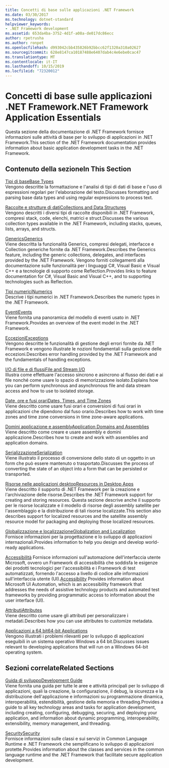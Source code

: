 ```yaml
---
title: Concetti di base sulle applicazioni .NET Framework
ms.date: 03/30/2017
ms.technology: dotnet-standard
helpviewer_keywords:
- .NET Framework development
ms.assetid: 653da4ba-3752-4d1f-a08a-de017dc86ecc
author: rpetrusha
ms.author: ronpet
ms.openlocfilehash: d993042cbb435826b92bbcc62f1320a310a02627
ms.sourcegitcommit: 628e8147ca10187488e6407dab4c4e6ebe0cac47
ms.translationtype: MT
ms.contentlocale: it-IT
ms.lasthandoff: 10/15/2019
ms.locfileid: "72320012"
---
```

# <a name="net-framework-application-essentials"></a><span data-ttu-id="31960-102">Concetti di base sulle applicazioni .NET Framework</span><span class="sxs-lookup"><span data-stu-id="31960-102">.NET Framework Application Essentials</span></span>
<span data-ttu-id="31960-103">Questa sezione della documentazione di .NET Framework fornisce informazioni sulle attività di base per lo sviluppo di applicazioni in .NET Framework.</span><span class="sxs-lookup"><span data-stu-id="31960-103">This section of the .NET Framework documentation provides information about basic application development tasks in the .NET Framework.</span></span>  
  
## <a name="in-this-section"></a><span data-ttu-id="31960-104">Contenuto della sezione</span><span class="sxs-lookup"><span data-stu-id="31960-104">In This Section</span></span>  
 [<span data-ttu-id="31960-105">Tipi di base</span><span class="sxs-lookup"><span data-stu-id="31960-105">Base Types</span></span>](../../docs/standard/base-types/index.md)  
 <span data-ttu-id="31960-106">Vengono descritte la formattazione e l'analisi di tipi di dati di base e l'uso di espressioni regolari per l'elaborazione del testo.</span><span class="sxs-lookup"><span data-stu-id="31960-106">Discusses formatting and parsing base data types and using regular expressions to process text.</span></span>  
  
 [<span data-ttu-id="31960-107">Raccolte e strutture di dati</span><span class="sxs-lookup"><span data-stu-id="31960-107">Collections and Data Structures</span></span>](../../docs/standard/collections/index.md)  
 <span data-ttu-id="31960-108">Vengono descritti i diversi tipi di raccolte disponibili in .NET Framework, compresi stack, code, elenchi, matrici e struct.</span><span class="sxs-lookup"><span data-stu-id="31960-108">Discusses the various collection types available in the .NET Framework, including stacks, queues, lists, arrays, and structs.</span></span>  
  
 [<span data-ttu-id="31960-109">Generics</span><span class="sxs-lookup"><span data-stu-id="31960-109">Generics</span></span>](../../docs/standard/generics/index.md)  
 <span data-ttu-id="31960-110">Viene descritta la funzionalità Generics, compresi delegati, interfacce e Collection generiche fornite da .NET Framework.</span><span class="sxs-lookup"><span data-stu-id="31960-110">Describes the Generics feature, including the generic collections, delegates, and interfaces provided by the .NET Framework.</span></span> <span data-ttu-id="31960-111">Vengono forniti collegamenti alla documentazione sulle funzionalità per i linguaggi C#, Visual Basic e Visual C++ e a tecnologie di supporto come Reflection.</span><span class="sxs-lookup"><span data-stu-id="31960-111">Provides links to feature documentation for C#, Visual Basic and Visual C++, and to supporting technologies such as Reflection.</span></span>  
  
 [<span data-ttu-id="31960-112">Tipi numerici</span><span class="sxs-lookup"><span data-stu-id="31960-112">Numerics</span></span>](../../docs/standard/numerics.md)  
 <span data-ttu-id="31960-113">Descrive i tipi numerici in .NET Framework.</span><span class="sxs-lookup"><span data-stu-id="31960-113">Describes the numeric types in the .NET Framework.</span></span>  
  
 [<span data-ttu-id="31960-114">Eventi</span><span class="sxs-lookup"><span data-stu-id="31960-114">Events</span></span>](../../docs/standard/events/index.md)  
 <span data-ttu-id="31960-115">Viene fornita una panoramica del modello di eventi usato in .NET Framework.</span><span class="sxs-lookup"><span data-stu-id="31960-115">Provides an overview of the event model in the .NET Framework.</span></span>  
  
 [<span data-ttu-id="31960-116">Eccezioni</span><span class="sxs-lookup"><span data-stu-id="31960-116">Exceptions</span></span>](../../docs/standard/exceptions/index.md)  
 <span data-ttu-id="31960-117">Vengono descritte le funzionalità di gestione degli errori fornite da .NET Framework e vengono illustrate le nozioni fondamentali sulla gestione delle eccezioni.</span><span class="sxs-lookup"><span data-stu-id="31960-117">Describes error handling provided by the .NET Framework and the fundamentals of handling exceptions.</span></span>  
  
 [<span data-ttu-id="31960-118">I/O di file e di flussi</span><span class="sxs-lookup"><span data-stu-id="31960-118">File and Stream I/O</span></span>](../../docs/standard/io/index.md)  
 <span data-ttu-id="31960-119">Illustra come effettuare l'accesso sincrono e asincrono al flusso dei dati e ai file nonché come usare lo spazio di memorizzazione isolato.</span><span class="sxs-lookup"><span data-stu-id="31960-119">Explains how you can perform synchronous and asynchronous file and data stream access and how to use to isolated storage.</span></span>  
  
 [<span data-ttu-id="31960-120">Date, ore e fusi orari</span><span class="sxs-lookup"><span data-stu-id="31960-120">Dates, Times, and Time Zones</span></span>](../../docs/standard/datetime/index.md)  
 <span data-ttu-id="31960-121">Viene descritto come usare fusi orari e conversioni di fusi orari in applicazioni che dipendono dal fuso orario.</span><span class="sxs-lookup"><span data-stu-id="31960-121">Describes how to work with time zones and time zone conversions in time zone-aware applications.</span></span>  
  
 [<span data-ttu-id="31960-122">Domini applicazione e assembly</span><span class="sxs-lookup"><span data-stu-id="31960-122">Application Domains and Assemblies</span></span>](../../docs/framework/app-domains/index.md)  
 <span data-ttu-id="31960-123">Viene descritto come creare e usare assembly e domini applicazione.</span><span class="sxs-lookup"><span data-stu-id="31960-123">Describes how to create and work with assemblies and application domains.</span></span>  
  
 [<span data-ttu-id="31960-124">Serializzazione</span><span class="sxs-lookup"><span data-stu-id="31960-124">Serialization</span></span>](../../docs/standard/serialization/index.md)  
 <span data-ttu-id="31960-125">Viene illustrato il processo di conversione dello stato di un oggetto in un form che può essere mantenuto o trasportato.</span><span class="sxs-lookup"><span data-stu-id="31960-125">Discusses the process of converting the state of an object into a form that can be persisted or transported.</span></span>  
  
 [<span data-ttu-id="31960-126">Risorse nelle applicazioni desktop</span><span class="sxs-lookup"><span data-stu-id="31960-126">Resources in Desktop Apps</span></span>](../../docs/framework/resources/index.md)  
 <span data-ttu-id="31960-127">Viene descritto il supporto di .NET Framework per la creazione e l'archiviazione delle risorse.</span><span class="sxs-lookup"><span data-stu-id="31960-127">Describes the .NET Framework support for creating and storing resources.</span></span> <span data-ttu-id="31960-128">Questa sezione descrive anche il supporto per le risorse localizzate e il modello di risorse degli assembly satellite per l'assemblaggio e la distribuzione di tali risorse localizzate.</span><span class="sxs-lookup"><span data-stu-id="31960-128">This section also describes support for localized resources and the satellite assembly resource model for packaging and deploying those localized resources.</span></span>  
  
 [<span data-ttu-id="31960-129">Globalizzazione e localizzazione</span><span class="sxs-lookup"><span data-stu-id="31960-129">Globalization and Localization</span></span>](../../docs/standard/globalization-localization/index.md)  
 <span data-ttu-id="31960-130">Fornisce informazioni per la progettazione e lo sviluppo di applicazioni internazionali.</span><span class="sxs-lookup"><span data-stu-id="31960-130">Provides information to help you design and develop world-ready applications.</span></span>  
  
 <span data-ttu-id="31960-131">[Accessibilità](../../docs/framework/ui-automation/index.md) Fornisce informazioni sull'automazione dell'interfaccia utente Microsoft, ovvero un Framework di accessibilità che soddisfa le esigenze dei prodotti tecnologici per l'accessibilità e i Framework di test automatizzati, fornendo l'accesso a livello di codice alle informazioni sull'interfaccia utente (UI).</span><span class="sxs-lookup"><span data-stu-id="31960-131">[Accessibility](../../docs/framework/ui-automation/index.md) Provides information about Microsoft UI Automation, which is an accessibility framework that addresses the needs of assistive technology products and automated test frameworks by providing programmatic access to information about the user interface (UI).</span></span>  
  
 [<span data-ttu-id="31960-132">Attributi</span><span class="sxs-lookup"><span data-stu-id="31960-132">Attributes</span></span>](../../docs/standard/attributes/index.md)  
 <span data-ttu-id="31960-133">Viene descritto come usare gli attributi per personalizzare i metadati.</span><span class="sxs-lookup"><span data-stu-id="31960-133">Describes how you can use attributes to customize metadata.</span></span>  
  
 [<span data-ttu-id="31960-134">Applicazioni a 64 bit</span><span class="sxs-lookup"><span data-stu-id="31960-134">64-bit Applications</span></span>](../../docs/framework/64-bit-apps.md)  
 <span data-ttu-id="31960-135">Vengono illustrati i problemi rilevanti per lo sviluppo di applicazioni eseguibili in un sistema operativo Windows a 64 bit.</span><span class="sxs-lookup"><span data-stu-id="31960-135">Discusses issues relevant to developing applications that will run on a Windows 64-bit operating system.</span></span>  
  
## <a name="related-sections"></a><span data-ttu-id="31960-136">Sezioni correlate</span><span class="sxs-lookup"><span data-stu-id="31960-136">Related Sections</span></span>  
 [<span data-ttu-id="31960-137">Guida di sviluppo</span><span class="sxs-lookup"><span data-stu-id="31960-137">Development Guide</span></span>](../../docs/framework/development-guide.md)  
 <span data-ttu-id="31960-138">Viene fornita una guida per tutte le aree e attività principali per lo sviluppo di applicazioni, quali la creazione, la configurazione, il debug, la sicurezza e la distribuzione dell'applicazione e informazioni su programmazione dinamica, interoperabilità, estendibilità, gestione della memoria e threading.</span><span class="sxs-lookup"><span data-stu-id="31960-138">Provides a guide to all key technology areas and tasks for application development, including creating, configuring, debugging, securing, and deploying your application, and information about dynamic programming, interoperability, extensibility, memory management, and threading.</span></span>  
  
 [<span data-ttu-id="31960-139">Security</span><span class="sxs-lookup"><span data-stu-id="31960-139">Security</span></span>](../../docs/standard/security/index.md)  
 <span data-ttu-id="31960-140">Fornisce informazioni sulle classi e sui servizi in Common Language Runtime e .NET Framework che semplificano lo sviluppo di applicazioni protette.</span><span class="sxs-lookup"><span data-stu-id="31960-140">Provides information about the classes and services in the common language runtime and the .NET Framework that facilitate secure application development.</span></span>
